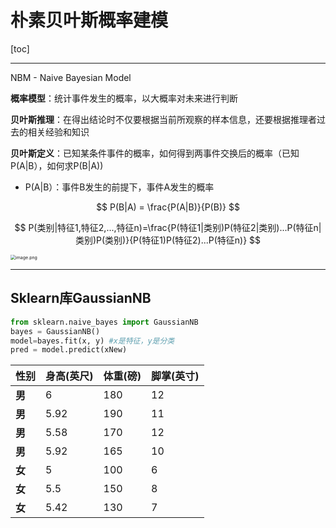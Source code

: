 # 朴素贝叶斯概率建模

[toc]

------

NBM - Naive Bayesian Model

**概率模型**：统计事件发生的概率，以大概率对未来进行判断

**贝叶斯推理**：在得出结论时不仅要根据当前所观察的样本信息，还要根据推理者过去的相关经验和知识

**贝叶斯定义**：已知某条件事件的概率，如何得到两事件交换后的概率（已知P(A|B），如何求P(B|A))

- P(A|B）：事件B发生的前提下，事件A发生的概率

$$
P(B|A) = \frac{P(A|B)}{P(B)}
$$

$$
P(类别|特征1,特征2,...,特征n)=\frac{P(特征1|类别)P(特征2|类别)...P(特征n|类别)P(类别)}{P(特征1)P(特征2)...P(特征n)}
$$

<img src="https://upload-images.jianshu.io/upload_images/12014150-365f263bcaf72ca1.png?imageMogr2/auto-orient/strip%7CimageView2/2/w/1240" alt="image.png" style="zoom:50%;" />

------

## Sklearn库GaussianNB

```python
from sklearn.naive_bayes import GaussianNB 
bayes = GaussianNB()
model=bayes.fit(x, y) #x是特征，y是分类 
pred = model.predict(xNew)
```

| 性别 | 身高(英尺) | 体重(磅) | 脚掌(英寸) |
| ---- | ----- | ----- | ----- |
| **男**   | 6                          | 180                      | 12                         |
| **男**   | 5.92                       | 190                      | 11                         |
| **男**   | 5.58                       | 170                      | 12                         |
| **男**   | 5.92                       | 165                      | 10                         |
| **女**   | 5                          | 100                      | 6                          |
| **女**   | 5.5                        | 150                      | 8                          |
| **女**   | 5.42                       | 130                      | 7                          |